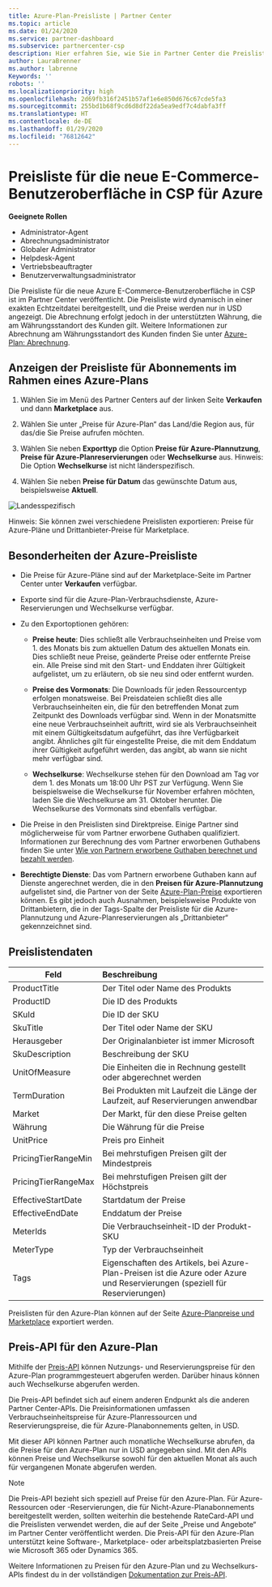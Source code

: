 ```yaml
---
title: Azure-Plan-Preisliste | Partner Center
ms.topic: article
ms.date: 01/24/2020
ms.service: partner-dashboard
ms.subservice: partnercenter-csp
description: Hier erfahren Sie, wie Sie in Partner Center die Preisliste für Abonnements unter dem Azure-Plan anzeigen können.
author: LauraBrenner
ms.author: labrenne
Keywords: ''
robots: ''
ms.localizationpriority: high
ms.openlocfilehash: 2d69fb316f2451b57af1e6e850d676c67cde5fa3
ms.sourcegitcommit: 255bd1b68f9cd6d8df22da5ea9edf7c4dabfa3ff
ms.translationtype: HT
ms.contentlocale: de-DE
ms.lasthandoff: 01/29/2020
ms.locfileid: "76812642"
---
```

# <a name="price-list-for-the-new-commerce-experience-in-csp-for-azure"></a>Preisliste für die neue E-Commerce-Benutzeroberfläche in CSP für Azure 

**Geeignete Rollen**

- Administrator-Agent
- Abrechnungsadministrator
- Globaler Administrator
- Helpdesk-Agent
- Vertriebsbeauftragter
- Benutzerverwaltungsadministrator

Die Preisliste für die neue Azure E-Commerce-Benutzeroberfläche in CSP ist im Partner Center veröffentlicht. Die Preisliste wird dynamisch in einer exakten Echtzeitdatei bereitgestellt, und die Preise werden nur in USD angezeigt. Die Abrechnung erfolgt jedoch in der unterstützten Währung, die am Währungsstandort des Kunden gilt. Weitere Informationen zur Abrechnung am Währungsstandort des Kunden finden Sie unter [Azure-Plan: Abrechnung](azure-plan-billing.md).

## <a name="see-pricing-for-subscriptions-under-the-azure-plan-pricing"></a>Anzeigen der Preisliste für Abonnements im Rahmen eines Azure-Plans

1. Wählen Sie im Menü des Partner Centers auf der linken Seite **Verkaufen** und dann **Marketplace** aus.

2. Wählen Sie unter „Preise für Azure-Plan“ das Land/die Region aus, für das/die Sie Preise aufrufen möchten.

3. Wählen Sie neben **Exporttyp** die Option **Preise für Azure-Plannutzung**, **Preise für Azure-Planreservierungen** oder **Wechselkurse** aus. Hinweis: Die Option **Wechselkurse** ist nicht länderspezifisch.

3. Wählen Sie neben **Preise für Datum** das gewünschte Datum aus, beispielsweise **Aktuell**. 


![Landesspezifisch](images/azure/pricingnew.png)

Hinweis: Sie können zwei verschiedene Preislisten exportieren: Preise für Azure-Pläne und Drittanbieter-Preise für Marketplace. 

## <a name="azure-price-list-specifics"></a>Besonderheiten der Azure-Preisliste

- Die Preise für Azure-Pläne sind auf der Marketplace-Seite im Partner Center unter **Verkaufen** verfügbar.

- Exporte sind für die Azure-Plan-Verbrauchsdienste, Azure-Reservierungen und Wechselkurse verfügbar.

- Zu den Exportoptionen gehören:

    - **Preise heute**: Dies schließt alle Verbrauchseinheiten und Preise vom 1. des Monats bis zum aktuellen Datum des aktuellen Monats ein. Dies schließt neue Preise, geänderte Preise oder entfernte Preise ein. Alle Preise sind mit den Start- und Enddaten ihrer Gültigkeit aufgelistet, um zu erläutern, ob sie neu sind oder entfernt wurden.

    - **Preise des Vormonats**: Die Downloads für jeden Ressourcentyp erfolgen monatsweise. Bei Preisdateien schließt dies alle Verbrauchseinheiten ein, die für den betreffenden Monat zum Zeitpunkt des Downloads verfügbar sind. Wenn in der Monatsmitte eine neue Verbrauchseinheit auftritt, wird sie als Verbrauchseinheit mit einem Gültigkeitsdatum aufgeführt, das ihre Verfügbarkeit angibt. Ähnliches gilt für eingestellte Preise, die mit dem Enddatum ihrer Gültigkeit aufgeführt werden, das angibt, ab wann sie nicht mehr verfügbar sind.

    - **Wechselkurse**: Wechselkurse stehen für den Download am Tag vor dem 1. des Monats um 18:00 Uhr PST zur Verfügung. Wenn Sie beispielsweise die Wechselkurse für November erfahren möchten, laden Sie die Wechselkurse am 31. Oktober herunter. Die Wechselkurse des Vormonats sind ebenfalls verfügbar.

- Die Preise in den Preislisten sind Direktpreise. Einige Partner sind möglicherweise für vom Partner erworbene Guthaben qualifiziert. Informationen zur Berechnung des vom Partner erworbenen Guthabens finden Sie unter [Wie von Partnern erworbene Guthaben berechnet und bezahlt werden](partner-earned-credit-explanation.md).

- **Berechtigte Dienste**: Das vom Partnern erworbene Guthaben kann auf Dienste angerechnet werden, die in den **Preisen für Azure-Plannutzung** aufgelistet sind, die Partner von der Seite [Azure-Plan-Preise](https://partner.microsoft.com/commerce/sales) exportieren können. Es gibt jedoch auch Ausnahmen, beispielsweise Produkte von Drittanbietern, die in der Tags-Spalte der Preisliste für die Azure-Plannutzung und Azure-Planreservierungen als „Drittanbieter“ gekennzeichnet sind.

## <a name="price-list-data"></a>Preislistendaten

|**Feld**   |**Beschreibung**   |
|--------------------------|:---------------------------|
|ProductTitle  |Der Titel oder Name des Produkts|
|ProductID   |Die ID des Produkts|
|SKuId|Die ID der SKU|
|SkuTitle|Der Titel oder Name der SKU|
|Herausgeber|Der Originalanbieter ist immer Microsoft|
|SkuDescription|Beschreibung der SKU|
|UnitOfMeasure|Die Einheiten die in Rechnung gestellt oder abgerechnet werden|
|TermDuration|Bei Produkten mit Laufzeit die Länge der Laufzeit, auf Reservierungen anwendbar|
|Market|Der Markt, für den diese Preise gelten|
|Währung|Die Währung für die Preise|
|UnitPrice|Preis pro Einheit|
|PricingTierRangeMin|Bei mehrstufigen Preisen gilt der Mindestpreis|
|PricingTierRangeMax|Bei mehrstufigen Preisen gilt der Höchstpreis|
|EffectiveStartDate|Startdatum der Preise|
|EffectiveEndDate|Enddatum der Preise|
|MeterIds|Die Verbrauchseinheit-ID der Produkt-SKU|
|MeterType|Typ der Verbrauchseinheit|
|Tags|Eigenschaften des Artikels, bei Azure-Plan-Preisen ist die Azure oder Azure und Reservierungen (speziell für Reservierungen)|

Preislisten für den Azure-Plan können auf der Seite [Azure-Planpreise und Marketplace](https://partner.microsoft.com/commerce/sales?type=Any&category=Any) exportiert werden.

## <a name="pricing-api-for-azure-plan"></a>Preis-API für den Azure-Plan

Mithilfe der [Preis-API](https://docs.microsoft.com/partner/develop/pricing) können Nutzungs- und Reservierungspreise für den Azure-Plan programmgesteuert abgerufen werden. Darüber hinaus können auch Wechselkurse abgerufen werden. 

Die Preis-API befindet sich auf einem anderen Endpunkt als die anderen Partner Center-APIs. Die Preisinformationen umfassen Verbrauchseinheitspreise für Azure-Planressourcen und Reservierungspreise, die für Azure-Planabonnements gelten, in USD.

Mit dieser API können Partner auch monatliche Wechselkurse abrufen, da die Preise für den Azure-Plan nur in USD angegeben sind. Mit den APIs können Preise und Wechselkurse sowohl für den aktuellen Monat als auch für vergangenen Monate abgerufen werden.

>[!NOTE]
> Die Preis-API bezieht sich speziell auf Preise für den Azure-Plan. Für Azure-Ressourcen oder -Reservierungen, die für Nicht-Azure-Planabonnements bereitgestellt werden, sollten weiterhin die bestehende RateCard-API und die Preislisten verwendet werden, die auf der Seite „Preise und Angebote“ im Partner Center veröffentlicht werden. Die Preis-API für den Azure-Plan unterstützt keine Software-, Marketplace- oder arbeitsplatzbasierten Preise wie Microsoft 365 oder Dynamics 365.

Weitere Informationen zu Preisen für den Azure-Plan und zu Wechselkurs-APIs findest du in der vollständigen [Dokumentation zur Preis-API](https://docs.microsoft.com/partner/develop/pricing).
